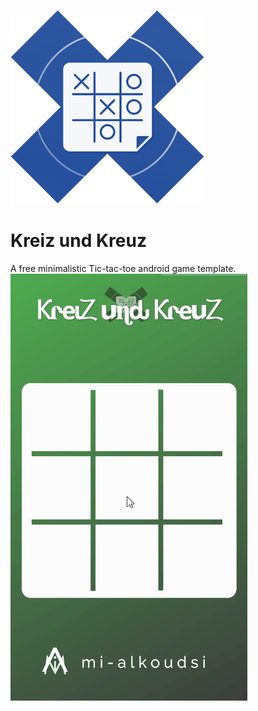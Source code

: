 ![icon](demo/icon.png)
# Kreiz und Kreuz
A free minimalistic Tic-tac-toe android game template.
![demo](demo/demo.gif)
